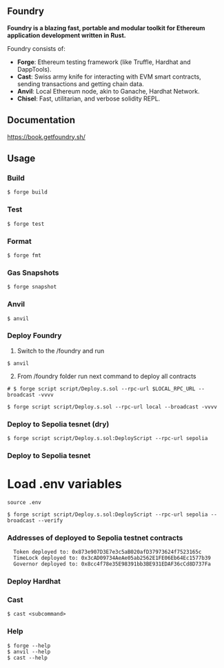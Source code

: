 ## Foundry

**Foundry is a blazing fast, portable and modular toolkit for Ethereum application development written in Rust.**

Foundry consists of:

- **Forge**: Ethereum testing framework (like Truffle, Hardhat and DappTools).
- **Cast**: Swiss army knife for interacting with EVM smart contracts, sending transactions and getting chain data.
- **Anvil**: Local Ethereum node, akin to Ganache, Hardhat Network.
- **Chisel**: Fast, utilitarian, and verbose solidity REPL.

## Documentation

https://book.getfoundry.sh/

## Usage

### Build

```shell
$ forge build
```

### Test

```shell
$ forge test
```

### Format

```shell
$ forge fmt
```

### Gas Snapshots

```shell
$ forge snapshot
```

### Anvil

```shell
$ anvil
```

### Deploy Foundry

1. Switch to the /foundry and run

```shell
$ anvil
```

2. From /foundry folder run next command to deploy all contracts

```shell
# $ forge script script/Deploy.s.sol --rpc-url $LOCAL_RPC_URL --broadcast -vvvv

$ forge script script/Deploy.s.sol --rpc-url local --broadcast -vvvv
```

### Deploy to Sepolia tesnet (dry)

```shell
$ forge script script/Deploy.s.sol:DeployScript --rpc-url sepolia
```

### Deploy to Sepolia tesnet

# Load .env variables

```shell
source .env
```

```shell
$ forge script script/Deploy.s.sol:DeployScript --rpc-url sepolia --broadcast --verify
```

### Addresses of deployed to Sepolia testnet contracts

```
  Token deployed to: 0x873e907D3E7e3c5aB020afD37973624f7523165c
  TimeLock deployed to: 0x3cAD09734AeAe05ab2562E1FE06Eb64Ec1577b39
  Governor deployed to: 0x8cc4f78e35E98391bb3BE931EDAF36cCd8D737Fa
```

### Deploy Hardhat

### Cast

```shell
$ cast <subcommand>
```

### Help

```shell
$ forge --help
$ anvil --help
$ cast --help
```
